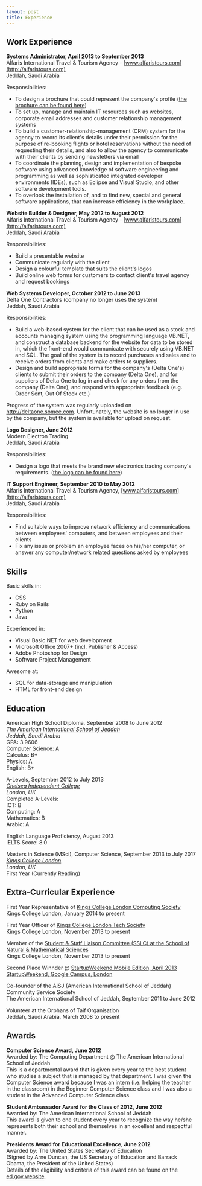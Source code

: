 ```yaml
---
layout: post
title: Experience
---
```


## Work Experience  
  
  
**Systems Administrator, April 2013 to September 2013**  
Alfaris International Travel & Tourism Agency - [www.alfaristours.com](http://alfaristours.com)  
Jeddah, Saudi Arabia  
  
Responsibilities:  
 - To design a brochure that could represent the company's profile ([the brochure can be found here](https://www.dropbox.com/s/w8c5tvtar9uncgn/Alfaris%20Brochure.pdf))   
 - To set up, manage and maintain IT resources such as websites, corporate email addresses and customer relationship management systems   
 - To build a customer-relationship-management (CRM) system for the agency to record its client's details under their permission for the purpose of re-booking flights or hotel reservations without the need of requesting their details, and also to allow the agency to communicate with their clients by sending newsletters via email   
 - To coordinate the planning, design and implementation of bespoke software using advanced knowledge of software engineering and programming as well as sophisticated integrated developer environments (IDEs), such as Eclipse and Visual Studio, and other software development tools.  
 - To overlook the installation of, and to find new, special and general software applications, that can increase efficiency in the workplace.  
  
  
  
**Website Builder & Designer, May 2012 to August 2012**  
Alfaris International Travel & Tourism Agency - [www.alfaristours.com](http://alfaristours.com)  
Jeddah, Saudi Arabia  
  
Responsibilities:  
 - Build a presentable website  
 - Communicate regularly with the client  
 - Design a colourful template that suits the client's logos  
 - Build online web forms for customers to contact client's travel agency and request bookings  
  
  
  
**Web Systems Developer, October 2012 to June 2013**  
Delta One Contractors (company no longer uses the system)  
Jeddah, Saudi Arabia  
  
Responsibilities:  
- Build a web-based system for the client that can be used as a stock and accounts managing system using the programming language VB.NET, and construct a database backend for the website for data to be stored in, which the front-end would communicate with securely using VB.NET and SQL. The goal of the system is to record purchases and sales and to receive orders from clients and make orders to suppliers.  
- Design and build appropriate forms for the company's (Delta One's) clients to submit their orders to the company (Delta One), and for suppliers of Delta One to log in and check for any orders from the company (Delta One), and respond with appropriate feedback (e.g. Order Sent, Out Of Stock etc.)  
  
Progress of the system was regularly uploaded on http://deltaone.somee.com. Unfortunately, the website is no longer in use by the company, but the system is available for upload on request.  
  
  
  
**Logo Designer, June 2012**  
Modern Electron Trading  
Jeddah, Saudi Arabia  
  
Responsibilities:  
 - Design a logo that meets the brand new electronics trading company's requirements. ([the logo can be found here](https://www.dropbox.com/s/zfy4cikmuiqf3xr/elektron.jpg))  
  
  
  
**IT Support Engineer, September 2010 to May 2012**  
Alfaris International Travel & Tourism Agency, [www.alfaristours.com](http://alfaristours.com)  
Jeddah, Saudi Arabia  
  
Responsibilities:  
  
- Find suitable ways to improve network efficiency and communications between employees' computers, and between employees and their clients   
- Fix any issue or problem an employee faces on his/her computer, or answer any computer/network related questions asked by employees   
  
  
  
## Skills  
    
Basic skills in:
 - CSS
 - Ruby on Rails
 - Python
 - Java
  
Experienced in: 
 - Visual Basic.NET for web development
 - Microsoft Office 2007+ (incl. Publisher & Access)
 - Adobe Photoshop for Design
 - Software Project Management
  
Awesome at:  
 - SQL for data-storage and manipulation
 - HTML for front-end design
  
  
  
## Education  
  
 American High School Diploma, September 2008 to June 2012   
 *[The American International School of Jeddah](http://aisj.edu.sa)*   
 *Jeddah, Saudi Arabia*   
 GPA: 3.9606   
 Computer Science: A   
 Calculus: B+  
 Physics: A  
 English: B+  
   
 A-Levels, September 2012 to July 2013  
 *[Chelsea Independent College](http://cic.ac)*   
 *London, UK*  
 Completed A-Levels:   
 ICT: B  
 Computing: A   
 Mathematics: B   
 Arabic: A  
  
 English Language Proficiency, August 2013  
 IELTS Score: 8.0  
   
 Masters in Science (MSci), Computer Science, September 2013 to July 2017  
 *[Kings College London](http://kcl.ac.uk)*   
 *London, UK*  
 First Year (Currently Reading)   
  
  
  
## Extra-Curricular Experience  
    
First Year Representative of [Kings College London Computing Society](http://kclcs.com)  
Kings College London, January 2014 to present   
  
First Year Officer of [Kings College London Tech Society](http://kcltech.com/)  
Kings College London, November 2013 to present  
  
Member of the [Student & Staff Liaison Committee (SSLC) at the School of Natural & Mathematical Sciences](https://internal.kcl.ac.uk/nms/depts/informatics/stu/ug/BSc-SSLC.aspx)  
Kings College London, November 2013 to present  
  
Second Place Winnder @ [StartupWeekend Mobile Edition, April 2013](http://www.youtube.com/watch?v=HdVVdknnxcA)  
[StartupWeekend, Google Campus, London](http://london.startupweekend.org)  
   
Co-founder of the AISJ (American International School of Jeddah) Community Service Society  
The American International School of Jeddah, September 2011 to June 2012  
  
Volunteer at the Orphans of Taif Organisation  
Jeddah, Saudi Arabia, March 2008 to present   
  

## Awards  
  
 **Computer Science Award, June 2012**  
 Awarded by: The Computing Department @ The American International School of Jeddah  
 This is a departmental award that is given every year to the best student who studies a subject that is managed by that department. I was given the Computer Science award because I was an intern (i.e. helping the teacher in the classroom) in the Beginner Computer Science class and I was also a student in the Advanced Computer Science class.  
   
 **Student Ambassador Award for the Class of 2012, June 2012**  
 Awarded by: The American International School of Jeddah  
 This award is given to one student every year to recognize the way he/she represents both their school and themselves in an excellent and respectful manner.  
  
 **Presidents Award for Educational Excellence, June 2012**  
 Awarded by: The United States Secretary of Education   
 (Signed by Arne Duncan, the US Secretary of Education and Barrack Obama, the President of the United States)  
 Details of the eligibility and criteria of this award can be found on the [ed.gov website](http://www2.ed.gov/programs/presedaward/eligibility.html).  
